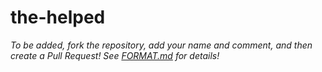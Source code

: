# the-helped
*To be added, fork the repository, add your name and comment, and then create a Pull Request! See [FORMAT.md](https://github.com/itsmewulf/the-helped/edit/main/FORMAT.md) for details!*
